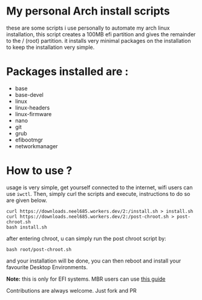 # My personal Arch install scripts
these are some scripts i use personally to automate my arch linux installation, this script creates a 100MB efi partition and gives the remainder to the / (root) partition.
it installs very minimal packages on the installation to keep the installation very simple. 

# Packages installed are :
- base
- base-devel
- linux 
- linux-headers
- linux-firmware
- nano
- git
- grub
- efibootmgr
- networkmanager

# How to use ?
usage is very simple, get yourself connected to the internet, wifi users can use `iwctl`. Then, simply curl the scripts and execute, instructions to do so are given below.
```
curl https://downloads.neel685.workers.dev/2:/install.sh > install.sh
curl https://downloads.neel685.workers.dev/2:/post-chroot.sh > post-chroot.sh
bash install.sh
```

after entering chroot, u can simply run the post chroot script by:

```
bash root/post-chroot.sh
```
and your installation will be done, you can then reboot and install your favourite Desktop Environments.

**Note:** this is only for EFI systems. MBR users can use <a href="https://www.youtube.com/watch?v=QtBDL8EiNZo">this guide</a> 

Contributions are always welcome. Just fork and PR
